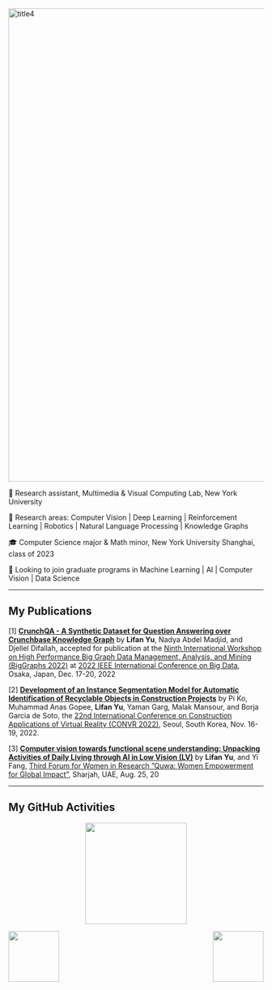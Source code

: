 <img width="934" alt="title4" src="https://user-images.githubusercontent.com/74582280/205233915-afa61aca-0239-4886-8fd7-aa2fff3a953e.png">


💼 Research assistant, Multimedia & Visual Computing Lab, New York University

🌱 Research areas: Computer Vision | Deep Learning | Reinforcement Learning | Robotics | Natural Language Processing | Knowledge Graphs

🎓 Computer Science major & Math minor, New York University Shanghai, class of 2023

🔭 Looking to join graduate programs in Machine Learning | AI | Computer Vision | Data Science

---

## My Publications

[1] **[CrunchQA - A Synthetic Dataset for Question Answering over
Crunchbase Knowledge Graph](https://github.com/colab-nyuad/CrunchQA/blob/master/CrunchQA_IEEE.pdf)** by **Lifan Yu**, Nadya Abdel Madjid, and Djellel Difallah, accepted for publication at the [Ninth International Workshop on High Performance Big
Graph Data Management, Analysis, and Mining (BigGraphs 2022)](https://biggraphs.org/) at [2022 IEEE International Conference on Big Data](http://bigdataieee.org/BigData2022/),
Osaka, Japan, Dec. 17-20, 2022

[2] **[Development of
an Instance Segmentation Model for Automatic Identification of Recyclable Objects in Construction Projects](https://www.researchgate.net/publication/365700731_Development_of_an_Instance_Segmentation_Model_for_the_Automatic_Identification_of_Recyclable_Objects_in_Construction_Sites)** by Pi Ko, Muhammad Anas Gopee, **Lifan Yu**, Yaman Garg, Malak Mansour, and Borja Garcia de Soto, the [22nd
International Conference on Construction Applications of Virtual Reality (CONVR 2022)](http://convr2022.com/), Seoul, South Korea, Nov.
16-19, 2022.

[3] **[Computer vision towards functional scene understanding: Unpacking Activities of Daily Living
through AI in Low Vision (LV)](https://github.com/SilvesterYu/CV4LV/blob/main/wirf2022_paper_1338_CV4LV.pdf)** by **Lifan Yu**, and Yi Fang, [Third Forum for Women in Research ”Quwa: Women Empowerment for Global
Impact”](https://www.sharjah.ac.ae/en/Research/Outreach/wirf2022/Pages/wn.aspx), Sharjah, UAE, Aug. 25, 20


---

## My GitHub Activities
 
<p align="center">
<img height="200" src="https://github-readme-streak-stats.herokuapp.com?user=SilvesterYu&theme=vue-dark&hide_border=true)](https://git.io/streak-stats" />
 </p>

<img align="left" height="100" src="https://github-readme-stats.vercel.app/api?username=SilvesterYu&hide_border=true&&theme=vue-dark">
<img align="right" height="100" src="https://github-readme-stats.vercel.app/api/top-langs/?username=SilvesterYu&layout=compact&hide_border=true&langs_count=8&theme=vue-dark" />



